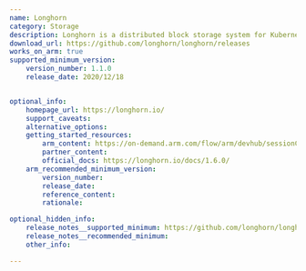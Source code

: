```yaml
---
name: Longhorn
category: Storage
description: Longhorn is a distributed block storage system for Kubernetes. Longhorn is cloud-native storage built using Kubernetes and container primitives.
download_url: https://github.com/longhorn/longhorn/releases
works_on_arm: true
supported_minimum_version:
    version_number: 1.1.0
    release_date: 2020/12/18


optional_info:
    homepage_url: https://longhorn.io/
    support_caveats:
    alternative_options:
    getting_started_resources:
        arm_content: https://on-demand.arm.com/flow/arm/devhub/sessionCatalog/page/pubSessCatalog/session/1681291098626001BAX5
        partner_content: 
        official_docs: https://longhorn.io/docs/1.6.0/
    arm_recommended_minimum_version:
        version_number:
        release_date:
        reference_content:
        rationale:

optional_hidden_info:
    release_notes__supported_minimum: https://github.com/longhorn/longhorn/releases/tag/v1.1.0
    release_notes__recommended_minimum:
    other_info:

---
```

